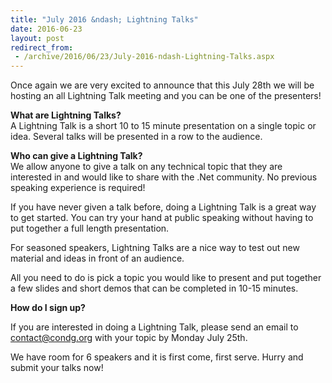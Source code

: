 ```yaml
---
title: "July 2016 &ndash; Lightning Talks"
date: 2016-06-23
layout: post
redirect_from:
 - /archive/2016/06/23/July-2016-ndash-Lightning-Talks.aspx
---
```



Once again we are very excited to announce that this July 28th we will be hosting an all Lightning Talk meeting and you can be one of the presenters!



**What are Lightning Talks?**  
A Lightning Talk is a short 10 to 15 minute presentation on a single topic or idea. Several talks will be presented in a row to the audience.



**Who can give a Lightning Talk?**  
We allow anyone to give a talk on any technical topic that they are interested in and would like to share with the .Net community. No previous speaking experience is required!



If you have never given a talk before, doing a Lightning Talk is a great way to get started. You can try your hand at public speaking without having to put together a full length presentation.



For seasoned speakers, Lightning Talks are a nice way to test out new material and ideas in front of an audience.



All you need to do is pick a topic you would like to present and put together a few slides and short demos that can be completed in 10-15 minutes.



**How do I sign up?**



If you are interested in doing a Lightning Talk, please send an email to contact@condg.org with your topic by Monday July 25th.



We have room for 6 speakers and it is first come, first serve. Hurry and submit your talks now!

